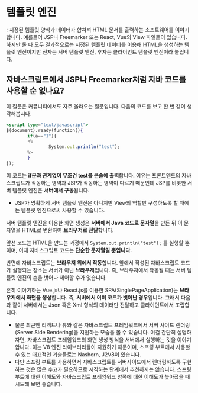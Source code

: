 # 템플릿 엔진

: 지정된 템플릿 양식과 데이터가 합쳐져 HTML 문서를 출력하는 소프트웨어를 이야기합니다. 예를들어 JSP나 Freemarker 또는 React, Vue의 View 파일들이 있습니다. 하지만 둘 다 모두 결과적으로는 지정된 템플릿 데이터를 이용해 HTML을 생성하는 템플릿 엔진이지만 전자는 서버 템플릿 엔진, 후자는 클라이언트 템플릿 엔진이라 불립니다.

## 자바스크립트에서 JSP나 Freemarker처럼 자바 코드를 사용할 순 없나요?

이 질문은 커뮤니티에서도 자주 올라오는 질문입니다. 다음의 코드를 보고 한 번 같이 생각해봅시다.

```jsx
<script type="text/javascript">
$(document).ready(function(){
		if(a=="1"){
		<%
				System.out.println("test");
		%>
		}
}); 
```

이 코드는 **if문과 관계없이 무조건 test를 콘솔에 출력**합니다. 이유는 프론트엔드의 자바스크립트가 작동하는 영역과 JSP가 작동하는 영역이 다르기 때문인데 JSP를 비롯한 서버 템플릿 엔진은 **서버에서 구동**됩니다.

 

- JSP가 명확하게 서버 템플릿 엔진은 아니지만 View의 역할만 구성하도록 할 때에는 템플릿 엔진으로써 사용할 수 있습니다.

서버 템플릿 엔진을 이용한 화면 생성은 **서버에서 Java 코드로 문자열**을 만든 뒤 이 문자열을 HTML로 변환하여 **브라우저로 전달**합니다. 

앞선 코드는 HTML을 만드는 과정에서 ``System.out.println("test");`` 를 실행할 뿐이며, 이때 자바스크립트 코드는 **단순한 문자열일 뿐입니다.**

반면에 자바스크립트는 **브라우저 위에서 작동**합니다. 앞에서 작성된 자바스크립트 코드가 실행되는 장소는 서버가 아닌 **브라우저**입니다. 즉, 브라우저에서 작동될 때는 서버 템플릿 엔진의 손을 벗어나 제어할 수가 없습니다.

  흔히 이야기하는 Vue.js나 React.js를 이용한 SPA(SinglePageApplication)는 **브라우저에서 화면을 생성**합니다. 즉, **서버에서 이미 코드가 벗어난 경우**입니다. 그래서 다음과 같이 서버에서는 Json 혹은 Xml 형식의 데이터만 전달하고 클라이언트에서 조립합니다.

- 물론 최근엔 리액트나 뷰와 같은 자바스크립트 프레임워크에서 서버 사이드 렌더링(Server Side Rendering)을 지원하는 모습을 볼 수 있습니다. 이걸 간단히 설명하자면, 자바스크립트 프레임워크의 화면 생성 방식을 서버에서 실행하는 것을 이야기합니다. 이는 V8 엔진 라이브러리들이 지원하기 때문이며, 스프링 부트에서 사용할 수 있는 대표적인 기술들로는 Nashorn, J2V8이 있습니다.
- 다만 스프링 부트를 사용하면서 자바스크립트를 서버사이드에서 렌더링하도록 구현하는 것은 많은 수고가 필요하므로 시작하는 단계에서 추천하지는 않습니다. 스프링 부트에 대한 이해도와 자바스크립트 프레임워크 양쪽에 대한 이해도가 높아졌을 때 시도해 보면 좋습니다.